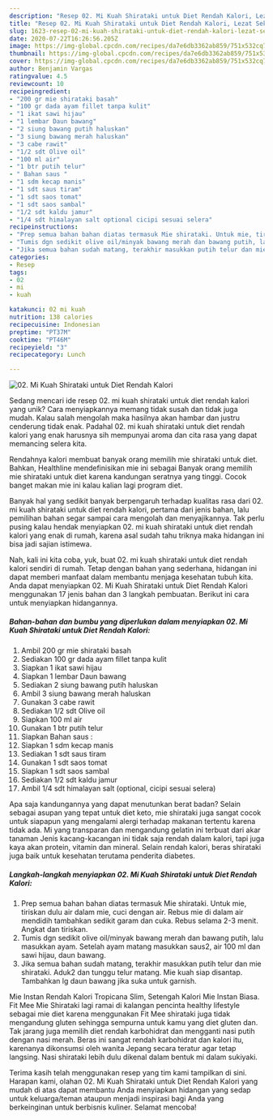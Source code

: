 ```yaml
---
description: "Resep 02. Mi Kuah Shirataki untuk Diet Rendah Kalori, Lezat Sekali"
title: "Resep 02. Mi Kuah Shirataki untuk Diet Rendah Kalori, Lezat Sekali"
slug: 1623-resep-02-mi-kuah-shirataki-untuk-diet-rendah-kalori-lezat-sekali
date: 2020-07-22T16:26:56.205Z
image: https://img-global.cpcdn.com/recipes/da7e6db3362ab859/751x532cq70/02-mi-kuah-shirataki-untuk-diet-rendah-kalori-foto-resep-utama.jpg
thumbnail: https://img-global.cpcdn.com/recipes/da7e6db3362ab859/751x532cq70/02-mi-kuah-shirataki-untuk-diet-rendah-kalori-foto-resep-utama.jpg
cover: https://img-global.cpcdn.com/recipes/da7e6db3362ab859/751x532cq70/02-mi-kuah-shirataki-untuk-diet-rendah-kalori-foto-resep-utama.jpg
author: Benjamin Vargas
ratingvalue: 4.5
reviewcount: 10
recipeingredient:
- "200 gr mie shirataki basah"
- "100 gr dada ayam fillet tanpa kulit"
- "1 ikat sawi hijau"
- "1 lembar Daun bawang"
- "2 siung bawang putih haluskan"
- "3 siung bawang merah haluskan"
- "3 cabe rawit"
- "1/2 sdt Olive oil"
- "100 ml air"
- "1 btr putih telur"
- " Bahan saus "
- "1 sdm kecap manis"
- "1 sdt saus tiram"
- "1 sdt saos tomat"
- "1 sdt saos sambal"
- "1/2 sdt kaldu jamur"
- "1/4 sdt himalayan salt optional cicipi sesuai selera"
recipeinstructions:
- "Prep semua bahan bahan diatas termasuk Mie shirataki. Untuk mie, tiriskan dulu air dalam mie, cuci dengan air. Rebus mie di dalam air mendidih tambahkan sedikit garam dan cuka. Rebus selama 2-3 menit. Angkat dan tiriskan."
- "Tumis dgn sedikit olive oil/minyak bawang merah dan bawang putih, lalu masukkan ayam. Setelah ayam matang masukkan saus2, air 100 ml dan sawi hijau, daun bawang."
- "Jika semua bahan sudah matang, terakhir masukkan putih telur dan mie shirataki. Aduk2 dan tunggu telur matang. Mie kuah siap disantap. Tambahkan lg daun bawang jika suka untuk garnish."
categories:
- Resep
tags:
- 02
- mi
- kuah

katakunci: 02 mi kuah 
nutrition: 138 calories
recipecuisine: Indonesian
preptime: "PT37M"
cooktime: "PT46M"
recipeyield: "3"
recipecategory: Lunch

---
```



![02. Mi Kuah Shirataki untuk Diet Rendah Kalori](https://img-global.cpcdn.com/recipes/da7e6db3362ab859/751x532cq70/02-mi-kuah-shirataki-untuk-diet-rendah-kalori-foto-resep-utama.jpg)

Sedang mencari ide resep 02. mi kuah shirataki untuk diet rendah kalori yang unik? Cara menyiapkannya memang tidak susah dan tidak juga mudah. Kalau salah mengolah maka hasilnya akan hambar dan justru cenderung tidak enak. Padahal 02. mi kuah shirataki untuk diet rendah kalori yang enak harusnya sih mempunyai aroma dan cita rasa yang dapat memancing selera kita.

Rendahnya kalori membuat banyak orang memilih mie shirataki untuk diet. Bahkan, Healthline mendefinisikan mie ini sebagai Banyak orang memilih mie shirataki untuk diet karena kandungan seratnya yang tinggi. Cocok banget makan mie ini kalau kalian lagi program diet.

Banyak hal yang sedikit banyak berpengaruh terhadap kualitas rasa dari 02. mi kuah shirataki untuk diet rendah kalori, pertama dari jenis bahan, lalu pemilihan bahan segar sampai cara mengolah dan menyajikannya. Tak perlu pusing kalau hendak menyiapkan 02. mi kuah shirataki untuk diet rendah kalori yang enak di rumah, karena asal sudah tahu triknya maka hidangan ini bisa jadi sajian istimewa.


Nah, kali ini kita coba, yuk, buat 02. mi kuah shirataki untuk diet rendah kalori sendiri di rumah. Tetap dengan bahan yang sederhana, hidangan ini dapat memberi manfaat dalam membantu menjaga kesehatan tubuh kita. Anda dapat menyiapkan 02. Mi Kuah Shirataki untuk Diet Rendah Kalori menggunakan 17 jenis bahan dan 3 langkah pembuatan. Berikut ini cara untuk menyiapkan hidangannya.

<!--inarticleads1-->

##### Bahan-bahan dan bumbu yang diperlukan dalam menyiapkan 02. Mi Kuah Shirataki untuk Diet Rendah Kalori:

1. Ambil 200 gr mie shirataki basah
1. Sediakan 100 gr dada ayam fillet tanpa kulit
1. Siapkan 1 ikat sawi hijau
1. Siapkan 1 lembar Daun bawang
1. Sediakan 2 siung bawang putih haluskan
1. Ambil 3 siung bawang merah haluskan
1. Gunakan 3 cabe rawit
1. Sediakan 1/2 sdt Olive oil
1. Siapkan 100 ml air
1. Gunakan 1 btr putih telur
1. Siapkan  Bahan saus :
1. Siapkan 1 sdm kecap manis
1. Sediakan 1 sdt saus tiram
1. Gunakan 1 sdt saos tomat
1. Siapkan 1 sdt saos sambal
1. Sediakan 1/2 sdt kaldu jamur
1. Ambil 1/4 sdt himalayan salt (optional, cicipi sesuai selera)


Apa saja kandungannya yang dapat menutunkan berat badan? Selain sebagai asupan yang tepat untuk diet keto, mie shirataki juga sangat cocok untuk siapapun yang mengalami alergi terhadap makanan tertentu karena tidak ada. Mi yang transparan dan mengandung gelatin ini terbuat dari akar tanaman Jenis kacang-kacangan ini tidak saja rendah dalam kalori, tapi juga kaya akan protein, vitamin dan mineral. Selain rendah kalori, beras shirataki juga baik untuk kesehatan terutama penderita diabetes. 

<!--inarticleads2-->

##### Langkah-langkah menyiapkan 02. Mi Kuah Shirataki untuk Diet Rendah Kalori:

1. Prep semua bahan bahan diatas termasuk Mie shirataki. Untuk mie, tiriskan dulu air dalam mie, cuci dengan air. Rebus mie di dalam air mendidih tambahkan sedikit garam dan cuka. Rebus selama 2-3 menit. Angkat dan tiriskan.
1. Tumis dgn sedikit olive oil/minyak bawang merah dan bawang putih, lalu masukkan ayam. Setelah ayam matang masukkan saus2, air 100 ml dan sawi hijau, daun bawang.
1. Jika semua bahan sudah matang, terakhir masukkan putih telur dan mie shirataki. Aduk2 dan tunggu telur matang. Mie kuah siap disantap. Tambahkan lg daun bawang jika suka untuk garnish.


Mie Instan Rendah Kalori Tropicana Slim, Setengah Kalori Mie Instan Biasa. Fit Mee Mie Shirataki lagi ramai di kalangan pencinta healthy lifestyle sebagai mie diet karena menggunakan Fit Mee shirataki juga tidak mengandung gluten sehingga sempurna untuk kamu yang diet gluten dan. Tak jarang juga memilih diet rendah karbohidrat dan mengganti nasi putih dengan nasi merah. Beras ini sangat rendah karbohidrat dan kalori itu, karenanya dikonsumsi oleh wanita Jepang secara teratur agar tetap langsing. Nasi shirataki lebih dulu dikenal dalam bentuk mi dalam sukiyaki. 

Terima kasih telah menggunakan resep yang tim kami tampilkan di sini. Harapan kami, olahan 02. Mi Kuah Shirataki untuk Diet Rendah Kalori yang mudah di atas dapat membantu Anda menyiapkan hidangan yang sedap untuk keluarga/teman ataupun menjadi inspirasi bagi Anda yang berkeinginan untuk berbisnis kuliner. Selamat mencoba!
